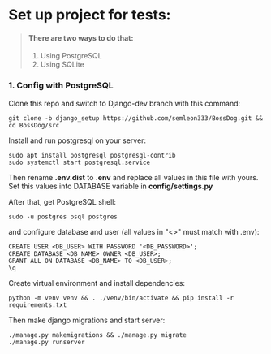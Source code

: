 
# Set up project for tests:

> #### There are two ways to do that:
>
>1. Using PostgreSQL
>2. Using SQLite

### 1. Config with PostgreSQL

Clone this repo and switch to Django-dev branch with this command:

    git clone -b django_setup https://github.com/semleon333/BossDog.git && cd BossDog/src

Install and run postgresql on your server:

    sudo apt install postgresql postgresql-contrib
    sudo systemctl start postgresql.service

Then rename **.env.dist** to **.env** and replace all values in this file with yours.<br>
Set this values into DATABASE variable in **config/settings.py**

After that, get PostgreSQL shell:

    sudo -u postgres psql postgres

and configure database and user (all values in "<>" must match with .env):

    CREATE USER <DB_USER> WITH PASSWORD '<DB_PASSWORD>';
    CREATE DATABASE <DB_NAME> OWNER <DB_USER>;
    GRANT ALL ON DATABASE <DB_NAME> TO <DB_USER>;
    \q
    

Create virtual environment and install dependencies:

    python -m venv venv && . ./venv/bin/activate && pip install -r requirements.txt

Then make django migrations and start server:

    ./manage.py makemigrations && ./manage.py migrate
    ./manage.py runserver